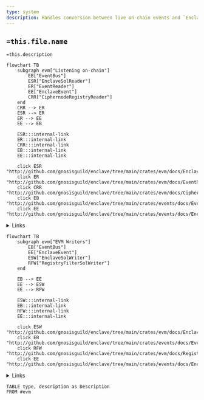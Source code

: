 ```yaml
---
type: system
description: Handles conversion between live on-chain events and `EnclaveEvent` application events
---
```


## `=this.file.name`

`=this.description`

```mermaid
flowchart TB
    subgraph evm["Listening on-chain"]
		EB["EventBus"]
        ESR["EnclaveSolReader"]
        ER["EventReader"]
        EE["EnclaveEvent"]
        CRR["CiphernodeRegistryReader"]
    end
	CRR --> ER
	ESR --> ER
	ER --> EE
	EE --> EB

    ESR:::internal-link
    ER:::internal-link
    CRR:::internal-link
    EB:::internal-link
    EE:::internal-link

    click ESR "http://github.com/gnosisguild/enclave/tree/main/crates/evm/docs/EnclaveSolReader.md"
    click ER "http://github.com/gnosisguild/enclave/tree/main/crates/evm/docs/EventReader.md"
    click CRR "http://github.com/gnosisguild/enclave/tree/main/crates/evm/docs/CiphernodeRegistryReader.md"
    click EB "http://github.com/gnosisguild/enclave/tree/main/crates/events/docs/EventBus.md"
    click EE "http://github.com/gnosisguild/enclave/tree/main/crates/events/docs/EnclaveEvent.md"
```
<details>
<summary>Links</summary>

[[CiphernodeRegistryReader]]
[[EnclaveEvent]]
[[EnclaveSolReader]]
[[EventBus]]
[[EventReader]]
</details>

```mermaid
flowchart TB
    subgraph evm["EVM Writers"]
		EB["EventBus"]
		EE["EnclaveEvent"]
		ESW["EnclaveSolWriter"]
        RFW["RegistryFilterSolWriter"]
    end

	EB --> EE
	EE --> ESW
	EE --> RFW

    ESW:::internal-link
    EB:::internal-link
	RFW:::internal-link
	EE:::internal-link

    click ESW "http://github.com/gnosisguild/enclave/tree/main/crates/evm/docs/EnclaveSolWriter.md"
    click EB "http://github.com/gnosisguild/enclave/tree/main/crates/events/docs/EventBus.md"
    click RFW "http://github.com/gnosisguild/enclave/tree/main/crates/evm/docs/RegistryFilterSolWriter.md"
    click EE "http://github.com/gnosisguild/enclave/tree/main/crates/events/docs/EnclaveEvent.md"
```
<details>
<summary>Links</summary>

[[EnclaveEvent]]
[[EnclaveSolWriter]]
[[EventBus]]
[[RegistryFilterSolWriter]]
</details>

```dataview
TABLE type, description as Description
FROM #evm
```

